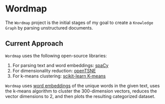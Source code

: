 # Wordmap

The `Wordmap` project is the initial stages of my goal to create a `Knowledge Graph` by parsing unstructured documents.

## Current Approach

`Wordmap` uses the following open-source libraries:
1. For parsing text and word embeddings: [spaCy](https://spacy.io/)
2. For dimensionality reduction: [openTSNE](https://opentsne.readthedocs.io/en/latest/)
3. For k-means clustering: [scikit-learn K-means](https://scikit-learn.org/stable/modules/clustering.html#k-means)

`Wordmap` uses [word embeddings](https://en.wikipedia.org/wiki/Word_embedding) of the unique words in the given text, uses the k-means algorithm to cluster the 300-dimension vectors, reduces the vector dimensions to 2, and then plots the resulting categorized dataset.
